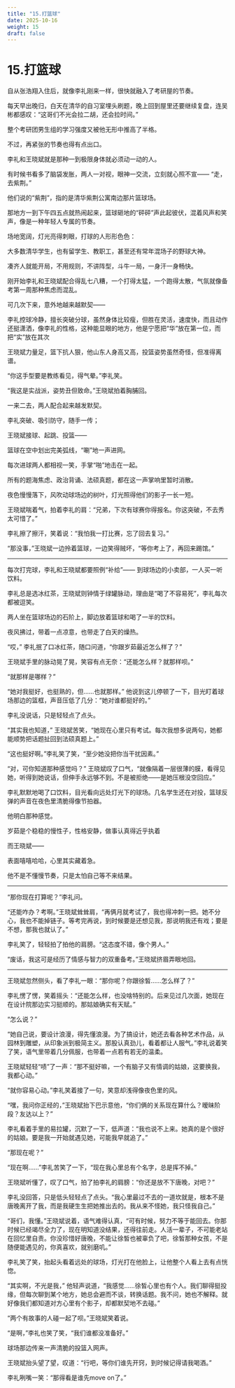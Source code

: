 ```yaml
---
title: "15.打篮球"
date: 2025-10-16
weight: 15
draft: false
---
```



# 15.打篮球

自从张浩翔入住后，就像李礼刚来一样，很快就融入了考研屋的节奏。

每天早出晚归，白天在清华的自习室埋头刷题，晚上回到屋里还要继续复盘，连吴彬都感叹：“这哥们不光会拉二胡，还会拉时间。”

整个考研团男生组的学习强度又被他无形中推高了半格。

不过，再紧张的节奏也得有点出口。

李礼和王晓斌就是那种一到极限身体就必须动一动的人。

有时候书看多了脑袋发胀，两人一对视，眼神一交流，立刻就心照不宣——  “走，去紫荆。”

他们说的“紫荆”，指的是清华紫荆公寓南边那片篮球场。

那地方一到下午四五点就热闹起来，篮球砸地的“砰砰”声此起彼伏，混着风声和笑声，像是一种年轻人专属的节奏。

场地宽阔，灯光亮得刺眼，打球的人形形色色：

大多数清华学生，也有留学生、教职工，甚至还有常年混场子的野球大神。

凑齐人就能开局，不用规则，不讲阵型，斗牛一局，一身汗一身畅快。

刚开始李礼和王晓斌配合得乱七八糟，一个打得太猛，一个跑得太散，气氛就像备考第一周那种焦虑而混乱。

可几次下来，意外地越来越默契——

李礼控球冷静，擅长突破分球，虽然身体比较瘦，但胜在灵活，速度快，而且动作还挺潇洒，像李礼的性格，这种能显眼的地方，他是宁愿把“华”放在第一位，而把“实”放在其次

王晓斌力量足，篮下抗人狠，他山东人身高又高，投篮姿势虽然奇怪，但准得离谱。

“你这手型要是教练看见，得气晕。”李礼笑。

“我这是实战派，姿势丑但致命。”王晓斌拍着胸脯回。

一来二去，两人配合起来越发默契。

李礼突破、吸引防守，随手一传；

王晓斌接球、起跳、投篮——

篮球在空中划出完美弧线，“唰”地一声进网。

每次进球两人都相视一笑，手掌“啪”地击在一起。

所有的题海焦虑、政治背诵、法硕真题，都在这一声掌响里暂时消散。

夜色慢慢落下，风吹动球场边的树叶，灯光照得他们的影子一长一短。

王晓斌喘着气，拍着李礼的肩：“兄弟，下次有球赛你得报名。你这突破，不去秀太可惜了。”

李礼擦了擦汗，笑着说：“我怕我一打比赛，忘了回去复习。”

“那没事，”王晓斌一边拎着篮球，一边笑得贼坏，“等你考上了，再回来踢馆。”

---

每次打完球，李礼和王晓斌都要照例“补给”—— 到球场边的小卖部，一人买一听饮料。

李礼总是选冰红茶，王晓斌则钟情于绿罐脉动，理由是“喝了不容易死”，李礼每次都被逗笑。

两人坐在篮球场边的石阶上，脚边放着篮球和喝了一半的饮料。

夜风拂过，带着一点凉意，也带走了白天的燥热。

“哎，” 李礼抿了口冰红茶，随口问道，“你跟岁茹最近怎么样了？”

王晓斌手里的脉动晃了晃，笑容有点无奈：“还能怎么样？就那样呗。”

“就那样是哪样？”

“她对我挺好，也挺熟的，但……也就那样。” 他说到这儿停顿了一下，目光盯着球场那边的篮框，声音压低了几分：“她对谁都挺好的。”

李礼没说话，只是轻轻点了点头。

“其实我也知道，” 王晓斌苦笑，“她现在心里只有考试。每次我想多说两句，她都能顺势把话题扯回到法硕真题上。”

“这也挺好啊。”李礼笑了笑，“至少她没把你当干扰因素。”

“对，可你知道那种感觉吗？” 王晓斌叹了口气，“就像隔着一层很薄的膜，看得见她，听得到她说话，但伸手永远够不到。不是被拒绝——是她压根没空回应。”

李礼默默地喝了口饮料，目光看向远处灯光下的球场。几名学生还在对投，篮球反弹的声音在夜色里清脆得像节拍器。

他明白那种感觉。

岁茹是个稳稳的慢性子，性格安静，做事认真得近乎执着

而王晓斌——

表面嘻嘻哈哈，心里其实藏着急。

他不是不懂慢节奏，只是太怕自己等不来结果。

---

“那你现在打算呢？”李礼问。

“还能咋办？考啊。”王晓斌耸耸肩，“再俩月就考试了，我也得冲刺一把。她不分心，我也不能掉链子。等考完再说，到时候要是还想见我，那说明我还有戏；要是不想，那我也就认了。”

李礼笑了，轻轻拍了拍他的肩膀。“这态度不错，像个男人。”

“废话，我这可是经历了情感与智力的双重备考。”王晓斌挤眉弄眼地回。

---

王晓斌忽然侧头，看了李礼一眼：“那你呢？你跟徐皙……怎么样了？”

李礼愣了愣，笑着摇头：“还能怎么样，也没啥特别的。后来见过几次面，她现在在设计院那边实习挺顺的。那姑娘确实有天赋。”

“怎么说？”

“她自己说，要设计浪漫，得先懂浪漫。为了搞设计，她还去看各种艺术作品，从园林到雕塑，从印象派到极简主义。那股认真劲儿，看着都让人服气。”李礼说着笑了笑，语气里带着几分佩服，也带着一点若有若无的温柔。

王晓斌轻轻“啧”了一声：“那不挺好嘛，一个有脑子又有情调的姑娘，这要换我，我都心动。”

“就你容易心动。”李礼笑着接了一句，笑意却浅得像夜色里的风。

“嘿，我问你正经的，”王晓斌抬下巴示意他，“你们俩的关系现在算什么？暧昧阶段？友达以上？”

李礼看着手里的易拉罐，沉默了一下，低声道：“我也说不上来。她真的是个很好的姑娘。要是我一开始就遇见她，可能我早就追了。”

“那现在呢？”

“现在啊……”李礼苦笑了一下，“现在我心里总有个名字，总是挥不掉。”

王晓斌听懂了，叹了口气，拍了拍李礼的肩膀：“你还是放不下唐晚，对吧？”

李礼没回答，只是低头轻轻点了点头。“我心里最过不去的一道坎就是，根本不是唐晚离开了我，而是我硬生生把她推出去的。我从来不怪她，我只怪我自己。”

“哥们，我懂。”王晓斌说着，语气难得认真，“可有时候，努力不等于能回去。你那时候已经竭尽全力了，现在明知道没结果，还得往前走。人活一辈子，不可能老站在回忆里自责。你没珍惜好唐晚，不能让徐皙也被辜负了吧，徐皙那种女孩，不是随便能遇见的，你真喜欢，就别磨叽。”

李礼笑了笑，抬起头看着远处的球场，灯光打在他脸上，让他整个人看上去有点恍惚。

“其实啊，不光是我，” 他轻声说道，“我感觉……徐皙心里也有个人。我们聊得挺投缘，但每次聊到某个地方，她总会避而不谈，转换话题。我不问，她也不解释。就好像我们都知道对方心里有个影子，却都默契地不去碰。”

“两个有故事的人碰一起了呗。”王晓斌笑着说。

“是啊，”李礼也笑了笑，“我们谁都没准备好。”

球场那边传来一声清脆的投篮入网声。

王晓斌抬头望了望，叹道：“行吧，等你们谁先开窍，到时候记得请我喝酒。”

李礼咧嘴一笑：“那得看是谁先move on了。”
